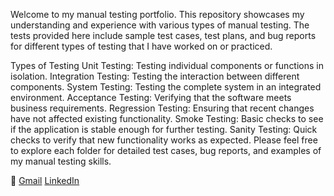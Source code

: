 Welcome to my manual testing portfolio. This repository showcases my understanding and experience with various types of manual testing. The tests provided here include sample test cases, test plans, and bug reports for different types of testing that I have worked on or practiced.

Types of Testing
Unit Testing: Testing individual components or functions in isolation.
Integration Testing: Testing the interaction between different components.
System Testing: Testing the complete system in an integrated environment.
Acceptance Testing: Verifying that the software meets business requirements.
Regression Testing: Ensuring that recent changes have not affected existing functionality.
Smoke Testing: Basic checks to see if the application is stable enough for further testing.
Sanity Testing: Quick checks to verify that new functionality works as expected.
Please feel free to explore each folder for detailed test cases, bug reports, and examples of my manual testing skills.

 📧 [Gmail](sharma.aditi9120@gmail.com)
 [LinkedIn](https://www.linkedin.com/in/aditi-sharma-b3a627225/)

